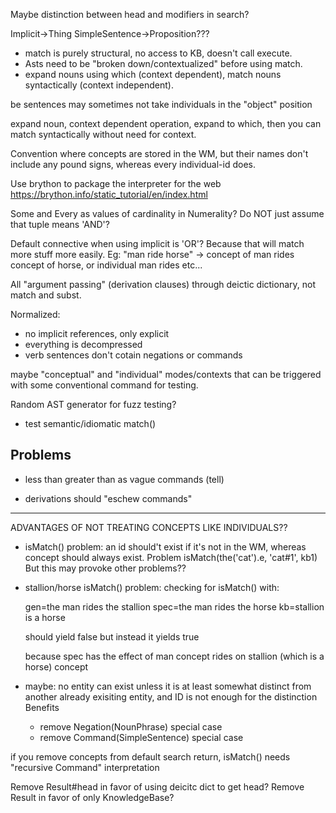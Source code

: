 Maybe distinction between head and modifiers in search?

Implicit->Thing
SimpleSentence->Proposition???

- match is purely structural, no access to KB, doesn't call execute.
- Asts need to be "broken down/contextualized" before using match.
- expand nouns using which (context dependent), match nouns syntactically (context independent).

be sentences may sometimes not take individuals in the "object" position

expand noun, context dependent operation, expand to which, then you can match syntactically without need for context.

Convention where concepts are stored in the WM, but their names don't include any pound signs, whereas every individual-id does.

Use brython to package the interpreter for the web
https://brython.info/static_tutorial/en/index.html

Some and Every as values of cardinality in Numerality? Do NOT just assume that tuple means 'AND'?

Default connective when using implicit is 'OR'? Because that will match more stuff more easily. Eg: "man ride horse" -> concept of man rides concept of horse, or individual man rides etc...

All "argument passing" (derivation clauses) through deictic dictionary, not match and subst.

Normalized:
- no implicit references, only explicit
- everything is decompressed
- verb sentences don't cotain negations or commands

maybe "conceptual" and "individual" modes/contexts that can be triggered with some conventional command for testing.

Random AST generator for fuzz testing?

- test semantic/idiomatic match()

## Problems

- less than greater than as vague commands (tell)


- derivations should "eschew commands"


----------------------


ADVANTAGES OF NOT TREATING CONCEPTS LIKE INDIVIDUALS??

- isMatch() problem: an id should't exist if it's not in the WM, whereas concept should always exist. Problem isMatch(the('cat').e, 'cat#1', kb1) But this may provoke other problems??

- stallion/horse isMatch() problem:
	checking for isMatch() with:
	
	gen=the man rides the stallion
	spec=the man rides the horse
	kb=stallion is a horse

	should yield false but instead it yields true
	
	because spec has the effect of man concept rides on stallion (which is a horse) concept

- maybe: no entity can exist unless it is at least somewhat distinct from another already exisiting entity, and ID is not enough for the distinction
	Benefits
	- remove Negation(NounPhrase) special case 
	- remove Command(SimpleSentence) special case


if you remove concepts from default search return, isMatch() needs "recursive Command" interpretation 

Remove Result#head in favor of using deicitc dict to get head? Remove Result in favor of only KnowledgeBase?
